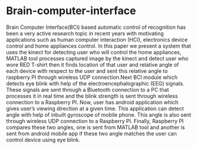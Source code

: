 # Brain-computer-interface

Brain Computer Interface(BCI) ­based  automatic control of recognition has  been  a very active 
research topic in recent years with motivating applications such as human  computer   interaction
(HCI),   electronics  device   control   and   home   appliances   control.  In   this   paper we
present   a   system   that   uses  the   kinect   for   detecting   user   who   will   control
the   home   appliances,   MATLAB   tool  processes   captured   image  by the kinect and detect
user   who   wore   RED   T­-shirt   then it finds   location   of   that user and relative angle
of each device with respect to the user and sent this relative angle to raspberry PI through wireless
UDP connection.Next BCI module which detects eye blink with help of the electroencephalographic (EEG)
signals.  These   signals   are   sent   through   a   Bluetooth  connection   to   a   PC   that   processes   it   in   real  time   and   the   blink   strength   is   sent   through  wireless   connection   to   a   Raspberry   PI.   Now,  user   has   android   application   which   gives  user’s   viewing   direction   at   a   given   time.   This  application   can   detect   angle   with   help   of  inbuilt   gyroscope   of   mobile   phone.   This  angle   is   also   sent   through   wireless   UDP  connection   to   a   Raspberry   PI.   Finally,  Raspberry   PI   compares   these   two   angles,  one   is sent   from   MATLAB   tool   and   another  is   sent   from   android   mobile   app   if   these   two  angle   matches   the   user   can   control   device  using eye blink.
